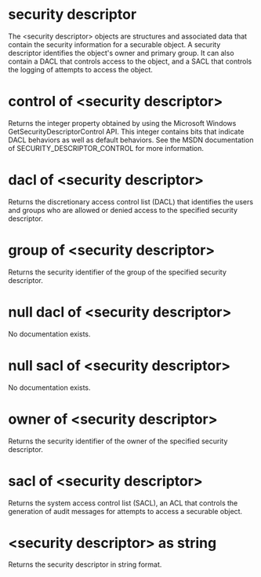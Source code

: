 # security descriptor

The &lt;security descriptor&gt; objects are structures and associated data that contain the security information for a securable object. A security descriptor identifies the object&#39;s owner and primary group. It can also contain a DACL that controls access to the object, and a SACL that controls the logging of attempts to access the object.

# control of &lt;security descriptor&gt;

Returns the integer property obtained by using the Microsoft Windows GetSecurityDescriptorControl API. This integer contains bits that indicate DACL behaviors as well as default behaviors. See the MSDN documentation of SECURITY_DESCRIPTOR_CONTROL for more information.

# dacl of &lt;security descriptor&gt;

Returns the discretionary access control list (DACL) that identifies the users and groups who are allowed or denied access to the specified security descriptor.

# group of &lt;security descriptor&gt;

Returns the security identifier of the group of the specified security descriptor.

# null dacl of &lt;security descriptor&gt;

No documentation exists.

# null sacl of &lt;security descriptor&gt;

No documentation exists.

# owner of &lt;security descriptor&gt;

Returns the security identifier of the owner of the specified security descriptor.

# sacl of &lt;security descriptor&gt;

Returns the system access control list (SACL), an ACL that controls the generation of audit messages for attempts to access a securable object.

# &lt;security descriptor&gt; as string

Returns the security descriptor in string format.
